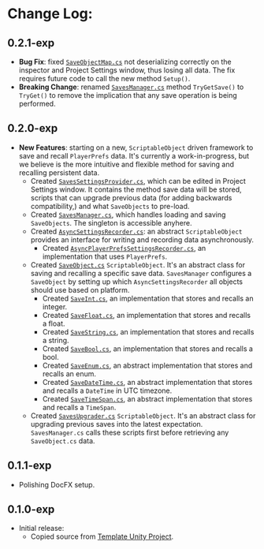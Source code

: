 # Change Log:

## 0.2.1-exp

- **Bug Fix**: fixed [`SaveObjectMap.cs`](/Runtime/SaveObjects/SaveObjectMap.cs) not deserializing correctly on the inspector and Project Settings window, thus losing all data.  The fix requires future code to call the new method `Setup()`.
- **Breaking Change**: renamed [`SavesManager.cs`](/Runtime/SavesManager.cs) method `TryGetSave()` to `TryGet()` to remove the implication that any save operation is being performed.

## 0.2.0-exp

- **New Features**: starting on a new, `ScriptableObject` driven framework to save and recall `PlayerPrefs` data.  It's currently a work-in-progress, but we believe is the more intuitive and flexible method for saving and recalling persistent data.
    - Created [`SavesSettingsProvider.cs`](/Editor/SavesSettingsProvider.cs), which can be edited in Project Settings window.  It contains the method save data will be stored, scripts that can upgrade previous data (for adding backwards compatibility,) and what `SaveObjects` to pre-load.
    - Created [`SavesManager.cs`](/Runtime/SavesManager.cs), which handles loading and saving `SaveObjects`.  The singleton is accessible anyhere.
    - Created [`AsyncSettingsRecorder.cs`](/Runtime/AsyncSettingsRecorder/AsyncSettingsRecorder.cs): an abstract `ScriptableObject` provides an interface for writing and recording data asynchronously.
        - Created [`AsyncPlayerPrefsSettingsRecorder.cs`](/Runtime/AsyncSettingsRecorder/AsyncPlayerPrefsSettingsRecorder.cs), an implementation that uses `PlayerPrefs`.
    - Created [`SaveObject.cs`](/Runtime/SaveObjects/SaveObject.cs) `ScriptableObject`.  It's an abstract class for saving and recalling a specific save data.  `SavesManager` configures a `SaveObject` by setting up which `AsyncSettingsRecorder` all objects should use based on platform.
        - Created [`SaveInt.cs`](/Runtime/SaveObjects/SaveInt.cs), an implementation that stores and recalls an integer.
        - Created [`SaveFloat.cs`](/Runtime/SaveObjects/SaveFloat.cs), an implementation that stores and recalls a float.
        - Created [`SaveString.cs`](/Runtime/SaveObjects/SaveString.cs), an implementation that stores and recalls a string.
        - Created [`SaveBool.cs`](/Runtime/SaveObjects/SaveBool.cs), an implementation that stores and recalls a bool.
        - Created [`SaveEnum.cs`](/Runtime/SaveObjects/SaveEnum.cs), an abstract implementation that stores and recalls an enum.
        - Created [`SaveDateTime.cs`](/Runtime/SaveObjects/SaveDateTime.cs), an abstract implementation that stores and recalls a `DateTime` in UTC timezone.
        - Created [`SaveTimeSpan.cs`](/Runtime/SaveObjects/SaveTimeSpan.cs), an abstract implementation that stores and recalls a `TimeSpan`.
    - Created [`SavesUpgrader.cs`](/Runtime/SavesUpgrader/SavesUpgrader.cs) `ScriptableObject`.  It's an abstract class for upgrading previous saves into the latest expectation.  `SavesManager.cs` calls these scripts first before retrieving any `SaveObject.cs` data.

## 0.1.1-exp

- Polishing DocFX setup.

## 0.1.0-exp

- Initial release:
    - Copied source from [Template Unity Project](https://github.com/OmiyaGames/template-unity-project).
